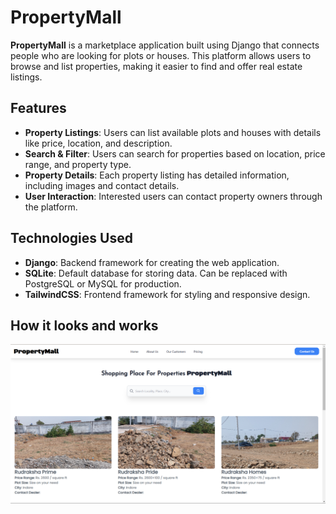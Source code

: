 # PropertyMall

**PropertyMall** is a marketplace application built using Django that connects people who are looking for plots or houses. This platform allows users to browse and list properties, making it easier to find and offer real estate listings.

## Features

- **Property Listings**: Users can list available plots and houses with details like price, location, and description.
- **Search & Filter**: Users can search for properties based on location, price range, and property type.
- **Property Details**: Each property listing has detailed information, including images and contact details.
- **User Interaction**: Interested users can contact property owners through the platform.

## Technologies Used

- **Django**: Backend framework for creating the web application.
- **SQLite**: Default database for storing data. Can be replaced with PostgreSQL or MySQL for production.
- **TailwindCSS**: Frontend framework for styling and responsive design.

## How it looks and works

![Project Screenshot](static/homepage.png)
